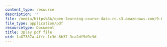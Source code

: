 ```yaml
---
content_type: resource
description: ''
file: /media/https%3A/open-learning-course-data-rc.s3.amazonaws.com/9-00sc-introduction-to-psychology-fall-2011/1a67387a4ffc1c3d6b373ca2df5d9c9d_MYMYXhR2Ppw.pdf
file_type: application/pdf
resourcetype: Document
title: 3play pdf file
uid: 1a67387a-4ffc-1c3d-6b37-3ca2df5d9c9d
---
```

